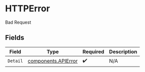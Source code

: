 # HTTPError

Bad Request


## Fields

| Field                                                      | Type                                                       | Required                                                   | Description                                                |
| ---------------------------------------------------------- | ---------------------------------------------------------- | ---------------------------------------------------------- | ---------------------------------------------------------- |
| `Detail`                                                   | [components.APIError](../../models/components/apierror.md) | :heavy_check_mark:                                         | N/A                                                        |